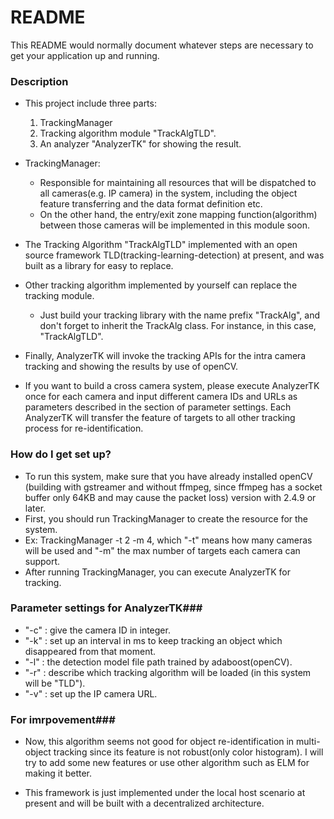 # README #

This README would normally document whatever steps are necessary to get your application up and running.

### Description ###

* This project include three parts: 
  1. TrackingManager
  2. Tracking algorithm module "TrackAlgTLD".
  3. An analyzer "AnalyzerTK" for showing the result.
  
* TrackingManager:
    * Responsible for maintaining all resources that will be dispatched to all cameras(e.g. IP camera) in the system, including the object feature transferring and the data format definition etc. 
    * On the other hand, the entry/exit zone mapping function(algorithm) between those cameras will be implemented in this module soon.

* The Tracking Algorithm "TrackAlgTLD" implemented with an open source framework TLD(tracking-learning-detection) at present, and was built as a library for easy to replace.

* Other tracking algorithm implemented by yourself can replace the tracking module. 
    * Just build your tracking library with the name prefix "TrackAlg", and don't forget to inherit the TrackAlg class. For instance, in this case, "TrackAlgTLD".

* Finally, AnalyzerTK will invoke the tracking APIs for the intra camera tracking and showing the results by use of openCV.

* If you want to build a cross camera system, please execute AnalyzerTK once for each camera and input different camera IDs and URLs as parameters described in the section of parameter settings. Each AnalyzerTK will transfer the feature of targets to all other tracking process for re-identification.

### How do I get set up? ###

* To run this system, make sure that you have already installed openCV (building with gstreamer and without ffmpeg, since ffmpeg has a socket buffer only 64KB and may cause the packet loss) version with 2.4.9 or later.
* First, you should run TrackingManager to create the resource for the system.
* Ex: TrackingManager -t 2 -m 4, which "-t" means how many cameras will be used and "-m" the max number of targets each camera can support.
* After running TrackingManager, you can execute AnalyzerTK for tracking.

### Parameter settings for AnalyzerTK###

* "-c" : give the camera ID in integer.
* "-k" : set up an interval in ms to keep tracking an object which disappeared from that moment.
* "-l" : the detection model file path trained by adaboost(openCV).
* "-r" : describe which tracking algorithm will be loaded (in this system will be "TLD").
* "-v" : set up the IP camera URL.

### For imrpovement###

* Now, this algorithm seems not good for object re-identification in multi-object tracking since its feature is not robust(only color histogram). I will try to add some new features or use other algorithm such as ELM for making it better.

* This framework is just implemented under the local host scenario at present and will be built with a decentralized architecture.

